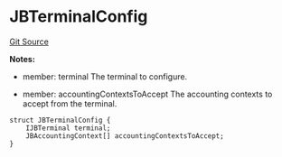 # JBTerminalConfig
[Git Source](https://github.com/Bananapus/nana-core/blob/2998dca2fbd2658e2c8791d6dc8348147d69e28e/src/structs/JBTerminalConfig.sol)

**Notes:**
- member: terminal The terminal to configure.

- member: accountingContextsToAccept The accounting contexts to accept from the terminal.


```solidity
struct JBTerminalConfig {
    IJBTerminal terminal;
    JBAccountingContext[] accountingContextsToAccept;
}
```

